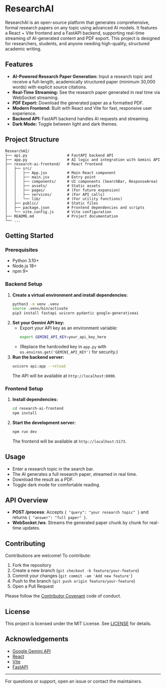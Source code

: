 # ResearchAI

ResearchAI is an open-source platform that generates comprehensive, formal research papers on any topic using advanced AI models. It features a React + Vite frontend and a FastAPI backend, supporting real-time streaming of AI-generated content and PDF export. This project is designed for researchers, students, and anyone needing high-quality, structured academic writing.

## Features
- **AI-Powered Research Paper Generation:** Input a research topic and receive a full-length, academically structured paper (minimum 30,000 words) with explicit source citations.
- **Real-Time Streaming:** See the research paper generated in real time via WebSocket streaming.
- **PDF Export:** Download the generated paper as a formatted PDF.
- **Modern Frontend:** Built with React and Vite for fast, responsive user experience.
- **Backend API:** FastAPI backend handles AI requests and streaming.
- **Dark Mode:** Toggle between light and dark themes.

## Project Structure
```
ResearchAI/
├── api.py                  # FastAPI backend API
├── app.py                  # AI logic and integration with Gemini API
├── research-ai-frontend/   # React frontend
│   ├── src/
│   │   ├── App.jsx         # Main React component
│   │   ├── main.jsx        # Entry point
│   │   ├── components/     # UI components (SearchBar, ResponseArea)
│   │   ├── assets/         # Static assets
│   │   ├── pages/          # (For future expansion)
│   │   ├── services/       # (For API calls)
│   │   └── lib/            # (For utility functions)
│   ├── public/             # Static files
│   ├── package.json        # Frontend dependencies and scripts
│   └── vite.config.js      # Vite configuration
├── README.md               # Project documentation
└── ...
```

## Getting Started

### Prerequisites
- Python 3.10+
- Node.js 18+
- npm 9+

### Backend Setup
1. **Create a virtual environment and install dependencies:**
   ```sh
   python3 -m venv .venv
   source .venv/bin/activate
   pip3 install fastapi uvicorn pydantic google-generativeai
   ```
2. **Set your Gemini API key:**
   - Export your API key as an environment variable:
     ```sh
     export GEMINI_API_KEY=your_api_key_here
     ```
   - (Replace the hardcoded key in `app.py` with `os.environ.get('GEMINI_API_KEY')` for security.)
3. **Run the backend server:**
   ```sh
   uvicorn api:app --reload
   ```
   The API will be available at `http://localhost:8000`.

### Frontend Setup
1. **Install dependencies:**
   ```sh
   cd research-ai-frontend
   npm install
   ```
2. **Start the development server:**
   ```sh
   npm run dev
   ```
   The frontend will be available at `http://localhost:5173`.

## Usage
- Enter a research topic in the search bar.
- The AI generates a full research paper, streamed in real time.
- Download the result as a PDF.
- Toggle dark mode for comfortable reading.

## API Overview
- **POST /process**: Accepts `{ "query": "your research topic" }` and returns `{ "answer": "full paper" }`.
- **WebSocket /ws**: Streams the generated paper chunk by chunk for real-time updates.

## Contributing
Contributions are welcome! To contribute:
1. Fork the repository
2. Create a new branch (`git checkout -b feature/your-feature`)
3. Commit your changes (`git commit -am 'Add new feature'`)
4. Push to the branch (`git push origin feature/your-feature`)
5. Open a Pull Request

Please follow the [Contributor Covenant](https://www.contributor-covenant.org/) code of conduct.

## License
This project is licensed under the MIT License. See [LICENSE](LICENSE) for details.

## Acknowledgements
- [Google Gemini API](https://ai.google.dev/)
- [React](https://react.dev/)
- [Vite](https://vitejs.dev/)
- [FastAPI](https://fastapi.tiangolo.com/)

---
For questions or support, open an issue or contact the maintainers.